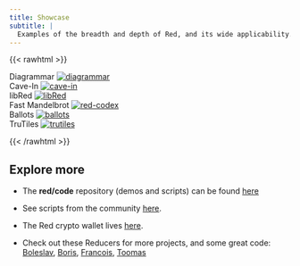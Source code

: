 ```yaml
---
title: Showcase
subtitle: |
  Examples of the breadth and depth of Red, and its wide applicability. Each application is complete, with no external dependencies.
---
```


{{< rawhtml >}}

<div class="container flex flex-wrap mx-auto">
    <div class="w-full p-2 rounded lg:w-1/3">
        Diagrammar
        <a href="https://www.redlake-tech.com/products/diagrammar-for-windows/"><img src="/images/showcase/diagrammar2.png" alt="diagrammar"></a>
    </div>
  <div class="w-full p-2 rounded lg:w-1/3">
      Cave-In
      <a href="https://github.com/planetsizecpu/Cave-In"><img class="animated-gif" src="/images/showcase/cave-in.gif" alt="cave-in"></a>
  </div>
  <div class="w-full p-2 rounded lg:w-1/3">
      libRed
      <a href="https://github.com/red/red/tree/master/tests/libRed"><img class="animated-gif" src="/images/showcase/pong.gif" alt="libRed"></a>
  </div>
  <div class="w-full p-2 rounded lg:w-1/3">
      Fast Mandelbrot
      <a href="https://github.com/red/code/blob/master/Scripts/mandelbrot-fast.red"><img class="animated-gif" src="/images/showcase/fast-mandel.gif" alt="red-codex"></a>
  </div>
  <div class="w-full p-2 rounded lg:w-1/3">
      Ballots
      <a href="https://github.com/red/code/tree/master/Showcase/ballots"><img class="animated-gif" src="/images/showcase/ballots2.gif" alt="ballots"></a>
  </div>
  <div class="w-full p-2 rounded lg:w-1/3">
      TruTiles
      <a href="https://github.com/GalenIvanov/Graphics-Red/blob/master/TruTiles.red"><img class="animated-gif" src="/images/showcase/trutiles.gif" alt="trutiles"></a>
  </div>
</div>

{{< /rawhtml >}}

## Explore more

- The __red/code__ repository (demos and scripts) can be found [here](https://github.com/red/code) 

- See scripts from the community [here](https://github.com/red/community).

- The Red crypto wallet lives [here](https://github.com/red/wallet).

- Check out these Reducers for more projects, and some great code: [Boleslav](https://gitlab.com/rebolek), [Boris](https://gitlab.com/hiiamboris), [Francois](https://github.com/ldci), [Toomas](https://github.com/toomasv/)